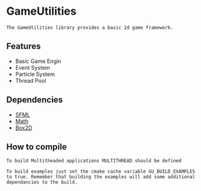 # GameUtilities

    The GameUtilities library provides a basic 2d game framework.

## Features

- Basic Game Engin
- Event System
- Particle System
- Thread Pool

## Dependencies

- [SFML](https://www.sfml-dev.org/)
- [Math](https://github.com/Yanson32/Math)
- [Box2D](https://github.com/erincatto/Box2D)

## How to compile

	To build Multitheaded applications MULTITHREAD should be defined

    To build examples just set the cmake cache variable GU_BUILD_EXAMPLES to true. Remember that building the examples will add some additional dependancies to the build.
